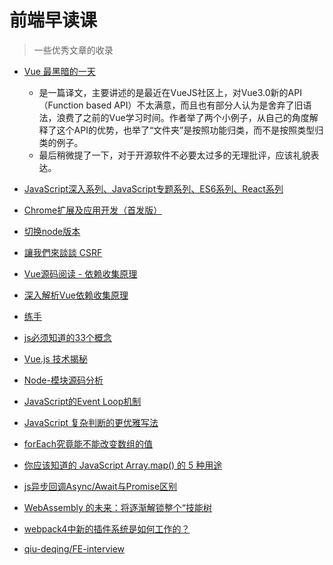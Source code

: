 # 前端早读课
> 一些优秀文章的收录

* [Vue 最黑暗的一天](https://juejin.im/post/5d0f64d4f265da1b67211893)
    - 是一篇译文，主要讲述的是最近在VueJS社区上，对Vue3.0新的API（Function based API）不太满意，而且也有部分人认为是舍弃了旧语法，浪费了之前的Vue学习时间。作者举了两个小例子，从自己的角度解释了这个API的优势，也举了“文件夹”是按照功能归类，而不是按照类型归类的例子。
    - 最后稍微提了一下，对于开源软件不必要太过多的无理批评，应该礼貌表达。


* [JavaScript深入系列、JavaScript专题系列、ES6系列、React系列](https://github.com/mqyqingfeng/Blog)

* [Chrome扩展及应用开发（首发版）](http://www.ituring.com.cn/book/1421)

* [切换node版本](https://newsn.net/say/node-n.html)

* [讓我們來談談 CSRF](https://blog.techbridge.cc/2017/02/25/csrf-introduction/)

* [Vue源码阅读 - 依赖收集原理](https://juejin.im/post/5b40c8495188251af3632dfa)

* [深入解析Vue依赖收集原理](https://www.ruphi.cn/archives/336/#anchor3)

* [练手](https://mp.weixin.qq.com/s?__biz=MzA5MzY4NTQwMA==&mid=2651010206&idx=4&sn=4e732c3bebb32caa3a50f8be6de088fd&chksm=8bad8769bcda0e7f1e4c9a863b2151f775c184ba43eea3c390b70f9d659896122909a27c1942&scene=0&xtrack=1#rd)

* [js必须知道的33个概念](https://github.com/leonardomso/33-js-concepts)

* [Vue.js 技术揭秘](https://ustbhuangyi.github.io/vue-analysis/)

* [Node-模块源码分析](https://lq782655835.github.io/blogs/node/node-module.html)

* [JavaScript的Event Loop机制](https://www.jianshu.com/p/87a9e0068dd8)

* [JavaScript 复杂判断的更优雅写法](https://mp.weixin.qq.com/s/k-c2A-0mrLPW-ebZ-0P3Ng)

* [forEach究竟能不能改变数组的值](https://blog.csdn.net/ZhengKehang/article/details/81281563)

* [你应该知道的 JavaScript Array.map() 的 5 种用途](https://juejin.im/entry/5beb69746fb9a049bd41d815)

* [js异步回调Async/Await与Promise区别](http://caibaojian.com/asyncawait.html)

* [WebAssembly 的未来：将逐渐解锁整个“技能树](https://mp.weixin.qq.com/s/3k0am9CkpWopqSpO1iOkzA)

* [webpack4中新的插件系统是如何工作的？](https://medium.com/webpack/the-new-plugin-system-week-22-23-c24e3b22e95)

* [qiu-deqing/FE-interview](https://github.com/qiu-deqing/FE-interview)
